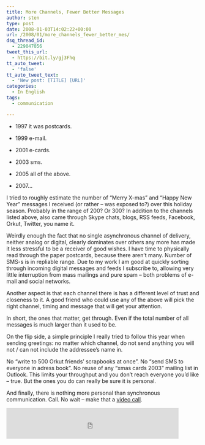 ```yaml
---
title: More Channels, Fewer Better Messages
author: sten
type: post
date: 2008-01-03T14:02:22+00:00
url: /2008/01/more_channels_fewer_better_mes/
dsq_thread_id:
  - 229047056
tweet_this_url:
  - https://bit.ly/gj3Fhq
tt_auto_tweet:
  - 'false'
tt_auto_tweet_text:
  - 'New post: [TITLE] [URL]'
categories:
  - In English
tags:
  - communication

---
```

  * 1997 it was postcards.
  * 1999 e-mail.
  * 2001 e-cards.
  * 2003 sms.
  * 2005 all of the above.

  * 2007&#8230;

I tried to roughly estimate the number of &#8220;Merry X-mas&#8221; and &#8220;Happy New Year&#8221; messages I received (or rather &#8211; was exposed to?) over this holiday season. Probably in the range of 200? Or 300? In addition to the channels listed above, also came through Skype chats, blogs, RSS feeds, Facebook, Orkut, Twitter, you name it.

Weirdly enough the fact that no single asynchronous channel of delivery, neither analog or digital, clearly dominates over others any more has made it less stressful to be a receiver of good wishes. I have time to physically read through the paper postcards, because there aren&#8217;t many. Number of SMS-s is in repliable range. Due to my work I am good at quickly sorting through incoming digital messages and feeds I subscribe to, allowing very little interruption from mass mailings and pure spam &#8211; both problems of e-mail and social networks.

Another aspect is that each channel there is has a different level of trust and closeness to it. A good friend who could use any of the above will pick the right channel, timing and message that will get your attention.

In short, the ones that matter, get through. Even if the total number of all messages is much larger than it used to be.

On the flip side, a simple principle I really tried to follow this year when sending greetings: no matter which channel, do not send anything you will not / can not include the addressee&#8217;s name in.

No &#8220;write to 500 Orkut friends&#8217; scrapbooks at once&#8221;. No &#8220;send SMS to everyone in adress book&#8221;. No reuse of any &#8220;xmas cards 2003&#8221; mailing list in Outlook. This limits your throughput and you don&#8217;t reach everyone you&#8217;d like &#8211; true. But the ones you do can really be sure it is personal.

And finally, there is nothing more personal than synchronous communication. Call. No wait &#8211; make that a [video call][1].

<iframe src="http://www.facebook.com/plugins/like.php?href=http%3A%2F%2Fsten.tamkivi.com%2F2008%2F01%2Fmore_channels_fewer_better_mes%2F&layout=standard&show_faces=true&width=450&action=like&colorscheme=light&height=80" scrolling="no" frameborder="0" style="border:none; overflow:hidden; width:450px; height:80px;" allowTransparency="true"></iframe>

 [1]: http://skype.com/intl/en/allfeatures/videocall/